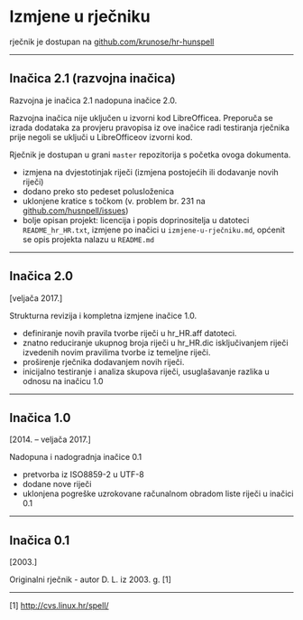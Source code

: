 # Izmjene u rječniku

rječnik je dostupan na [github.com/krunose/hr-hunspell](https://github.com/krunose/hr-hunspell)

---

## Inačica 2.1 (razvojna inačica)

Razvojna je inačica 2.1 nadopuna inačice 2.0.

Razvojna inačica nije uključen u izvorni kod LibreOfficea. Preporuča se izrada dodataka za provjeru pravopisa iz ove inačice radi testiranja rječnika prije negoli se uključi u LibreOfficeov izvorni kod.

Rječnik je dostupan u grani `master` repozitorija s početka ovoga dokumenta.

- izmjena na dvjestotinjak riječi (izmjena postojećih ili dodavanje novih riječi)
- dodano preko sto pedeset polusloženica
- uklonjene kratice s točkom (v. problem br. 231 na [github.com/husnpell/issues](https://github.com/hunspell/hunspell/issues))
- bolje opisan projekt: licencija i popis doprinositelja u datoteci `README_hr_HR.txt`, izmjene po inačici u `izmjene-u-rječniku.md`, općenit se opis projekta nalazu u `README.md`


---

## Inačica 2.0

[veljača 2017.]

Strukturna revizija i kompletna izmjene inačice 1.0.

- definiranje novih pravila tvorbe riječi u hr_HR.aff datoteci.
- znatno reduciranje ukupnog broja riječi u hr_HR.dic isključivanjem riječi izvedenih novim pravilima tvorbe iz temeljne riječi.
- proširenje rječnika dodavanjem novih riječi.
- inicijalno testiranje i analiza skupova riječi, usuglašavanje razlika u odnosu na inačicu 1.0

---

## Inačica 1.0

[2014. – veljača 2017.]

Nadopuna i nadogradnja inačice 0.1

- pretvorba iz ISO8859-2 u UTF-8
- dodane nove riječi
- uklonjena pogreške uzrokovane računalnom obradom liste riječi u inačici 0.1

---

## Inačica 0.1

[2003.]

Originalni rječnik - autor D. L. iz 2003. g. [1]

---

[1] http://cvs.linux.hr/spell/
